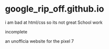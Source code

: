 # google_rip_off.github.io
i am bad at html/css so its not great
School work

incomplete

an unofficia website for the pixel 7
